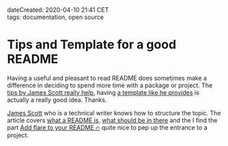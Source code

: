 dateCreated: 2020-04-10 21:41 CET  
tags: documentation,  open source  

# Tips and Template for a good README

Having a useful and pleasant to read README does sometimes make a difference in deciding to 
spend more time with a package or project. The [tips by James Scott really help][article], 
having [a template like he provides][template] is actually a really good idea. Thanks.

[James Scott][4] who is a technical writer knows how to structure the topic. 
The article covers [what a README is][1], [what should be in there][2] and the I find the part
[Add flare to your README 🔥][3] quite nice to pep up the entrance to a project.

[article]: https://dev.to/scottydocs/how-to-write-a-kickass-readme-5af9
[1]: https://dev.to/scottydocs/how-to-write-a-kickass-readme-5af9#what-is-a-readme
[2]: https://dev.to/scottydocs/how-to-write-a-kickass-readme-5af9#what-should-you-include-in-a-readme
[3]: https://dev.to/scottydocs/how-to-write-a-kickass-readme-5af9#add-flare-to-your-readme
[4]: https://scottydocs.com/
[template]: https://github.com/scottydocs/README-template.md/blob/master/README.md#project-name